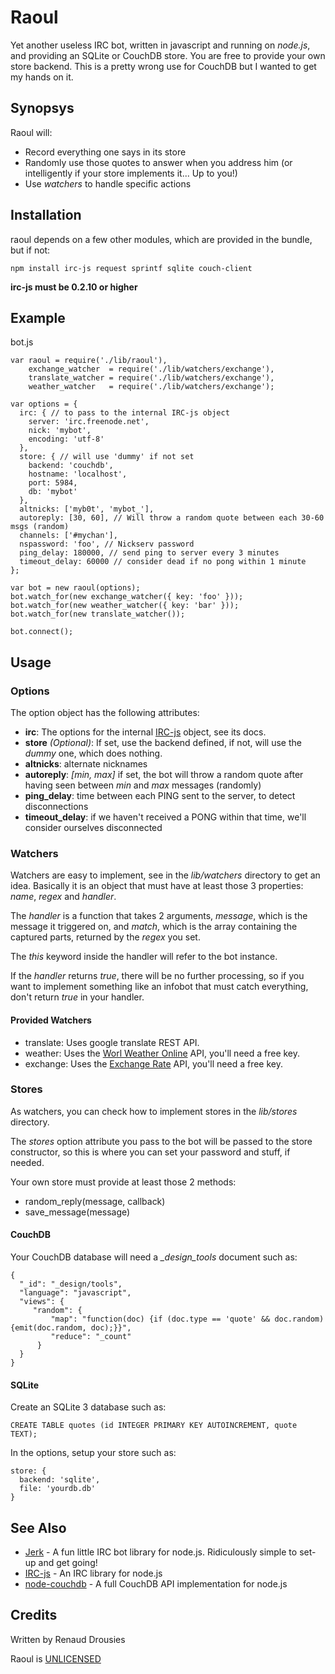 # Raoul

Yet another useless IRC bot, written in javascript and running on *node.js*, and providing an SQLite or CouchDB store.
You are free to provide your own store backend. This is a pretty wrong use for CouchDB but I wanted to get my hands on it.

## Synopsys

Raoul will:

* Record everything one says in its store
* Randomly use those quotes to answer when you address him (or intelligently if your store implements it... Up to you!)
* Use *watchers* to handle specific actions

## Installation

raoul depends on a few other modules, which are provided in the bundle, but if not:

    npm install irc-js request sprintf sqlite couch-client

**irc-js must be 0.2.10 or higher**

## Example

bot.js

    var raoul = require('./lib/raoul'),
        exchange_watcher  = require('./lib/watchers/exchange'),
        translate_watcher = require('./lib/watchers/exchange'),
        weather_watcher   = require('./lib/watchers/exchange');

    var options = {
      irc: { // to pass to the internal IRC-js object
        server: 'irc.freenode.net',
        nick: 'mybot',
        encoding: 'utf-8'
      },
      store: { // will use 'dummy' if not set
        backend: 'couchdb',
        hostname: 'localhost',
        port: 5984,
        db: 'mybot'
      },
      altnicks: ['myb0t', 'mybot_'],
      autoreply: [30, 60], // Will throw a random quote between each 30-60 msgs (random)
      channels: ['#mychan'],
      nspassword: 'foo', // Nickserv password
      ping_delay: 180000, // send ping to server every 3 minutes
      timeout_delay: 60000 // consider dead if no pong within 1 minute
    };

    var bot = new raoul(options);
    bot.watch_for(new exchange_watcher({ key: 'foo' }));
    bot.watch_for(new weather_watcher({ key: 'bar' }));
    bot.watch_for(new translate_watcher());

    bot.connect();

## Usage

### Options

The option object has the following attributes:

* **irc**: The options for the internal [IRC-js](https://github.com/gf3/IRC-js) object, see its docs.
* **store** *(Optional)*: If set, use the backend defined, if not, will use the *dummy* one, which does nothing.
* **altnicks**: alternate nicknames
* **autoreply**: *[min, max]* if set, the bot will throw a random quote after having seen between *min* and *max* messages (randomly)
* **ping_delay**: time between each PING sent to the server, to detect disconnections
* **timeout_delay**: if we haven't received a PONG within that time, we'll consider ourselves disconnected

### Watchers

Watchers are easy to implement, see in the *lib/watchers* directory to get an idea.
Basically it is an object that must have at least those 3 properties: *name*, *regex* and *handler*.

The *handler* is a function that takes 2 arguments, *message*, which is the message it triggered on, and *match*, which is the array containing the captured parts, returned by the *regex* you set. 

The *this* keyword inside the handler will refer to the bot instance.

If the *handler* returns *true*, there will be no further processing, so if you want to implement something like an infobot that must catch everything, don't return *true* in your handler.

#### Provided Watchers

* translate: Uses google translate REST API.
* weather: Uses the [Worl Weather Online](http://www.worldweatheronline.com) API, you'll need a free key.
* exchange: Uses the [Exchange Rate](http://www.exchangerate-api.com/) API, you'll need a free key.

### Stores

As watchers, you can check how to implement stores in the *lib/stores* directory.

The *stores* option attribute you pass to the bot will be passed to the store constructor, so this is where you can set your password and stuff, if needed.

Your own store must provide at least those 2 methods:

* random_reply(message, callback)
* save_message(message)

#### CouchDB

Your CouchDB database will need a *_design_tools* document such as:

    {
      "_id": "_design/tools",
      "language": "javascript",
      "views": {
         "random": {
             "map": "function(doc) {if (doc.type == 'quote' && doc.random) {emit(doc.random, doc);}}",
             "reduce": "_count"
          }
      }
    }

#### SQLite

Create an SQLite 3 database such as:

    CREATE TABLE quotes (id INTEGER PRIMARY KEY AUTOINCREMENT, quote TEXT);

In the options, setup your store such as:

    store: {
      backend: 'sqlite',
      file: 'yourdb.db'
    }


## See Also

* [Jerk](https://github.com/gf3/Jerk) - A fun little IRC bot library for node.js. Ridiculously simple to set-up and get going!
* [IRC-js](https://github.com/gf3/IRC-js) - An IRC library for node.js
* [node-couchdb](https://github.com/felixge/node-couchdb) - A full CouchDB API implementation for node.js

## Credits

Written by Renaud Drousies

Raoul is [UNLICENSED](http://unlicense.org)
